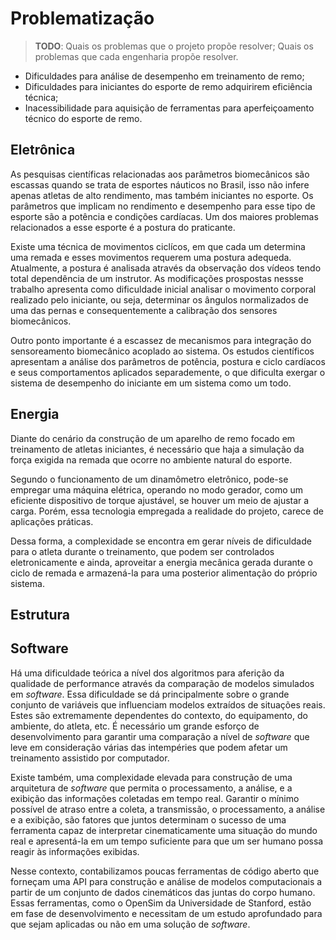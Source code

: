 # Problematização

> **TODO**: Quais os problemas que o projeto propõe resolver; Quais os problemas que cada engenharia propõe resolver.

* Dificuldades para análise de desempenho em treinamento de remo;
* Dificuldades para iniciantes do esporte de remo adquirirem eficiência técnica;
* Inacessibilidade para aquisição de ferramentas para aperfeiçoamento técnico do esporte de remo.

## Eletrônica
As pesquisas científicas relacionadas aos parâmetros biomecânicos são escassas quando se trata de esportes náuticos no Brasil, isso não infere apenas atletas de alto rendimento, mas também iniciantes no esporte. Os parâmetros que implicam no rendimento e desempenho para esse tipo de esporte são a potência e condições cardíacas. Um dos maiores problemas relacionados a esse esporte é a postura do praticante. 

Existe uma técnica de movimentos ciclícos, em que cada um determina uma remada e esses movimentos requerem uma postura adequeda. Atualmente, a postura é analisada através da observação dos vídeos tendo total dependência de um instrutor. As modificações prospostas nessse trabalho apresenta como dificuldade inicial analisar o movimento corporal realizado pelo iniciante, ou seja, determinar os ângulos  normalizados de uma das pernas e consequentemente a calibração dos sensores biomecânicos.

Outro ponto importante é a escassez de mecanismos para integração do sensoreamento biomecânico acoplado ao sistema. Os estudos  científicos apresentam a análise dos parâmetros de potência, postura e ciclo cardíacos e seus comportamentos aplicados separademente, o que dificulta exergar o sistema de desempenho do iniciante em um sistema como um todo.

## Energia

Diante do cenário da construção de um aparelho de remo focado em treinamento de atletas iniciantes, é necessário que haja a simulação da força exigida na remada que ocorre no ambiente natural do esporte.

Segundo o funcionamento de um dinamômetro eletrônico, pode-se empregar uma máquina elétrica, operando no modo gerador, como um eficiente dispositivo de torque ajustável, se houver um meio de ajustar a carga. Porém, essa tecnologia empregada a realidade do projeto, carece de aplicações práticas.

Dessa forma, a complexidade se encontra em gerar níveis de dificuldade para o atleta durante o treinamento, que podem ser controlados eletronicamente e ainda, aproveitar a energia mecânica gerada durante o ciclo de remada e armazená-la para uma posterior alimentação do próprio sistema.

## Estrutura

## Software

Há uma dificuldade teórica a nível dos algoritmos para aferição da qualidade de performance através da comparação de modelos simulados em _software_. Essa dificuldade se dá principalmente sobre o grande conjunto de variáveis que influenciam modelos extraídos de situações reais. Estes são extremamente dependentes do contexto, do equipamento, do ambiente, do atleta, etc. É necessário um grande esforço de desenvolvimento para garantir uma comparação a nível de _software_ que leve em consideração várias das intempéries que podem afetar um treinamento assistido por computador.

Existe também, uma complexidade elevada para construção de uma arquitetura de _software_ que permita o processamento, a análise, e a exibição  das informações coletadas em tempo real. Garantir o mínimo possível de atraso entre a coleta, a transmissão, o processamento, a análise e a exibição, são fatores que juntos determinam o sucesso de uma ferramenta capaz de interpretar cinematicamente uma situação do mundo real e apresentá-la em um tempo suficiente para que um ser humano possa reagir às informações exibidas.

Nesse contexto, contabilizamos poucas ferramentas de código aberto que forneçam uma API para construção e análise de modelos computacionais a partir de um conjunto de dados cinemáticos das juntas do corpo humano. Essas ferramentas, como o OpenSim da Universidade de Stanford, estão em fase de desenvolvimento e necessitam de um estudo aprofundado para que sejam aplicadas ou não em uma solução de _software_.
